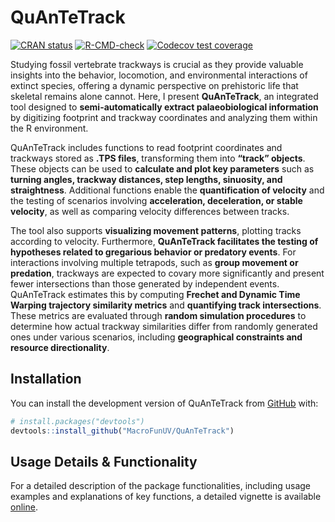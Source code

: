 
<!-- README.md is generated from README.Rmd. Please edit that file -->

# QuAnTeTrack

<!-- badges: start -->

[![CRAN
status](https://www.r-pkg.org/badges/version/QuAnTeTrack)](https://CRAN.R-project.org/package=QuAnTeTrack)
[![R-CMD-check](https://github.com/MacroFunUV/QuAnTeTrack/actions/workflows/R-CMD-check.yaml/badge.svg)](https://github.com/MacroFunUV/QuAnTeTrack/actions/workflows/R-CMD-check.yaml)
[![Codecov test
coverage](https://codecov.io/gh/MacroFunUV/QuAnTeTrack/graph/badge.svg)](https://app.codecov.io/gh/MacroFunUV/QuAnTeTrack)
<!-- badges: end -->

Studying fossil vertebrate trackways is crucial as they provide valuable
insights into the behavior, locomotion, and environmental interactions
of extinct species, offering a dynamic perspective on prehistoric life
that skeletal remains alone cannot. Here, I present **QuAnTeTrack**, an
integrated tool designed to **semi-automatically extract
palaeobiological information** by digitizing footprint and trackway
coordinates and analyzing them within the R environment.

QuAnTeTrack includes functions to read footprint coordinates and
trackways stored as **.TPS files**, transforming them into **“track”
objects**. These objects can be used to **calculate and plot key
parameters** such as **turning angles, trackway distances, step lengths,
sinuosity, and straightness**. Additional functions enable the
**quantification of velocity** and the testing of scenarios involving
**acceleration, deceleration, or stable velocity**, as well as comparing
velocity differences between tracks.

The tool also supports **visualizing movement patterns**, plotting
tracks according to velocity. Furthermore, **QuAnTeTrack facilitates the
testing of hypotheses related to gregarious behavior or predatory
events**. For interactions involving multiple tetrapods, such as **group
movement or predation**, trackways are expected to covary more
significantly and present fewer intersections than those generated by
independent events. QuAnTeTrack estimates this by computing **Frechet
and Dynamic Time Warping trajectory similarity metrics** and
**quantifying track intersections**. These metrics are evaluated through
**random simulation procedures** to determine how actual trackway
similarities differ from randomly generated ones under various
scenarios, including **geographical constraints and resource
directionality**.

## Installation

You can install the development version of QuAnTeTrack from
[GitHub](https://github.com/) with:

``` r
# install.packages("devtools")
devtools::install_github("MacroFunUV/QuAnTeTrack")
```

## Usage Details & Functionality

For a detailed description of the package functionalities, including
usage examples and explanations of key functions, a detailed vignette is
available
[online](https://macrofunuv.github.io/QuAnTeTrack/articles/QuAnTeTrack.html).
